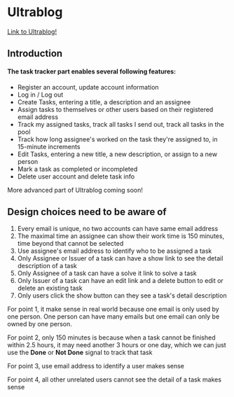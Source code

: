 # Ultrablog
[Link to Ultrablog!](http://tasks1.enjoymyweb.com)

## Introduction

#### The task tracker part enables several following features:

* Register an account, update account information
* Log in / Log out
* Create Tasks, entering a title, a description and an assignee
* Assign tasks to themselves or other users based on their registered email address
* Track my assigned tasks, track all tasks I send out, track all tasks in the pool
* Track how long assignee's worked on the task they're assigned to, in 15-minute increments
* Edit Tasks, entering a new title, a new description, or assign to a new person
* Mark a task as completed or incompleted
* Delete user account and delete task info

More advanced part of Ultrablog coming soon!

## Design choices need to be aware of

1. Every email is unique, no two accounts can have same email address
2. The maximal time an assignee can show their work time is 150 minutes, time beyond that cannot be selected
3. Use assignee's email address to identify who to be assigned a task
4. Only Assignee or Issuer of a task can have a show link to see the detail description of a task
5. Only Assignee of a task can have a solve it link to solve a task
6. Only Issuer of a task can have an edit link and a delete button to edit or delete an existing task
7. Only users click the show button can they see a task's detail description

For point 1, it make sense in real world because one email is only used by one person. One person can have many emails but one email can only be owned by one person.

For point 2, only 150 minutes is because when a task cannot be finished within 2.5 hours, it may need another 3 hours or one day, which we can just use the **Done** or **Not Done** signal to track that task

For point 3, use email address to identify a user makes sense

For point 4, all other unrelated users cannot see the detail of a task makes sense
